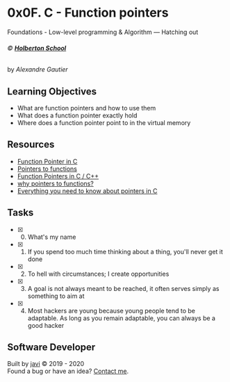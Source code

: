 # 0x0F. C - Function pointers
Foundations - Low-level programming & Algorithm ― Hatching out

###### :copyright: **[Holberton School](https://www.holbertonschool.com/)**
by _Alexandre Gautier_

## Learning Objectives
* What are function pointers and how to use them
* What does a function pointer exactly hold
* Where does a function pointer point to in the virtual memory

## Resources
* [Function Pointer in C](https://www.geeksforgeeks.org/function-pointer-in-c/)
* [Pointers to functions](https://publications.gbdirect.co.uk//c_book/chapter5/function_pointers.html)
* [Function Pointers in C / C++](https://www.youtube.com/watch?v=ynYtgGUNelE)
* [why pointers to functions?](https://www.youtube.com/watch?v=sxTFSDAZM8s&feature=youtu.be)
* [Everything you need to know about pointers in C](https://boredzo.org/pointers/)

## Tasks
* [x] 0. What's my name
* [x] 1. If you spend too much time thinking about a thing, you'll never get it done
* [x] 2. To hell with circumstances; I create opportunities
* [x] 3. A goal is not always meant to be reached, it often serves simply as something to aim at
* [x] 4. Most hackers are young because young people tend to be adaptable. As long as you remain adaptable, you can always be a good hacker

## Software Developer
Built by [javi](https://github.com/javi0x00) :copyright: 2019 - 2020  
Found a bug or have an idea? [Contact me](https://www.linkedin.com/in/javi0x00/).

